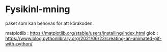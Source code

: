 # Fysikinl-mning

paket som kan behövas för att körakoden:

matplotlib : https://matplotlib.org/stable/users/installing/index.html
glob : https://www.blog.pythonlibrary.org/2021/06/23/creating-an-animated-gif-with-python/

